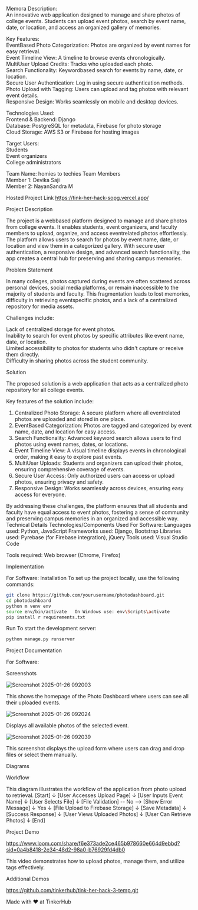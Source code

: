 
 Memora
Description:  
An innovative web application designed to manage and share photos of college events. Students can upload event photos, search by event name, date, or location, and access an organized gallery of memories.

Key Features:  
 EventBased Photo Categorization: Photos are organized by event names for easy retrieval.  
 Event Timeline View: A timeline to browse events chronologically.  
 MultiUser Upload Credits: Tracks who uploaded each photo.  
 Search Functionality: Keywordbased search for events by name, date, or location.  
 Secure User Authentication: Log in using secure authentication methods.  
 Photo Upload with Tagging: Users can upload and tag photos with relevant event details.  
 Responsive Design: Works seamlessly on mobile and desktop devices.  

Technologies Used:  
 Frontend & Backend: Django  
 Database: PostgreSQL for metadata, Firebase for photo storage  
 Cloud Storage: AWS S3 or Firebase for hosting images  

Target Users:  
 Students  
 Event organizers  
 College administrators  

Team Name: homies to techies
Team Members  
 Member 1: Devika Saji  
 Member 2: NayanSandra M  

 Hosted Project Link
https://tink-her-hack-sopg.vercel.app/


 Project Description  
 
The project is a webbased platform designed to manage and share photos from college events. It enables students, event organizers, and faculty members to upload, organize, and access eventrelated photos effortlessly. The platform allows users to search for photos by event name, date, or location and view them in a categorized gallery. With secure user authentication, a responsive design, and advanced search functionality, the app creates a central hub for preserving and sharing campus memories.


 Problem Statement  
 
In many colleges, photos captured during events are often scattered across personal devices, social media platforms, or remain inaccessible to the majority of students and faculty. This fragmentation leads to lost memories, difficulty in retrieving eventspecific photos, and a lack of a centralized repository for media assets.  

Challenges include:  

 Lack of centralized storage for event photos.  
 Inability to search for event photos by specific attributes like event name, date, or location.  
 Limited accessibility to photos for students who didn't capture or receive them directly.  
 Difficulty in sharing photos across the student community.

 Solution 
 
The proposed solution is a web application that acts as a centralized photo repository for all college events.  

Key features of the solution include:  

1. Centralized Photo Storage: A secure platform where all eventrelated photos are uploaded and stored in one place.  
2. EventBased Categorization: Photos are tagged and categorized by event name, date, and location for easy access.  
3. Search Functionality: Advanced keyword search allows users to find photos using event names, dates, or locations.  
4. Event Timeline View: A visual timeline displays events in chronological order, making it easy to explore past events.  
5. MultiUser Uploads: Students and organizers can upload their photos, ensuring comprehensive coverage of events.  
6. Secure User Access: Only authorized users can access or upload photos, ensuring privacy and safety.  
7. Responsive Design: Works seamlessly across devices, ensuring easy access for everyone.
     

By addressing these challenges, the platform ensures that all students and faculty have equal access to event photos, fostering a sense of community and preserving campus memories in an organized and accessible way.
 Technical Details
 Technologies/Components Used
 For Software:
 Languages used: Python, JavaScript
 Frameworks used: Django, Bootstrap
 Libraries used: Pyrebase (for Firebase integration), jQuery
 Tools used: Visual Studio Code
  
 Tools required:
   Web browser (Chrome, Firefox)


 Implementation
 
 For Software:
 Installation
To set up the project locally, use the following commands:

```bash
git clone https://github.com/yourusername/photodashboard.git
cd photodashboard
python m venv env
source env/bin/activate   On Windows use: env\Scripts\activate
pip install r requirements.txt
```

 Run
To start the development server:

```bash
python manage.py runserver
```

 Project Documentation

 For Software:

 Screenshots 
 
 ![Screenshot 2025-01-26 092003](https://github.com/user-attachments/assets/535fb18c-9009-4105-be20-52acca79faeb)

 
This shows the homepage of the Photo Dashboard where users can see all their uploaded events.

 ![Screenshot 2025-01-26 092024](https://github.com/user-attachments/assets/a516b978-cc2c-4fb1-8dff-e6ba51bb3a9b)

 Displays all available photos of the selected event. 

![Screenshot 2025-01-26 092039](https://github.com/user-attachments/assets/b1e2752f-1368-4c54-99af-2276557814ac)

This screenshot displays the upload form where users can drag and drop files or select them manually.

 
 
 Diagrams
 
Workflow 

This diagram illustrates the workflow of the application from photo upload to retrieval.
[Start] 
   ↓
[User Accesses Upload Page]
   ↓
[User Inputs Event Name]
   ↓
[User Selects File]
   ↓
[File Validation] -- No --> [Show Error Message]
   ↓
Yes
   ↓
[File Upload to Firebase Storage]
   ↓
[Save Metadata]
   ↓
[Success Response]
   ↓
[User Views Uploaded Photos]
   ↓
[User Can Retrieve Photos]
   ↓
[End]


 Project Demo
 

https://www.loom.com/share/f6e373ade2ce465b978660e664d9ebbd?sid=0a4b8418-2e34-48d2-98a0-b76929fd4db0
 

This video demonstrates how to upload photos, manage them, and utilize tags effectively.

 Additional Demos
 
https://github.com/tinkerhub/tink-her-hack-3-temp.git

Made with ❤️ at TinkerHub



